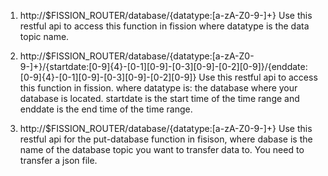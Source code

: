 1. http://$FISSION_ROUTER/database/{datatype:[a-zA-Z0-9-]+}
Use this restful api to access this function in fission where datatype is the data topic name.

2. http://$FISSION_ROUTER/database/{datatype:[a-zA-Z0-9-]+}/{startdate:[0-9]{4}-[0-1][0-9]-[0-3][0-9]-[0-2][0-9]}/{enddate:[0-9]{4}-[0-1][0-9]-[0-3][0-9]-[0-2][0-9]}
Use this restful api to access this function in fission. where datatype is: the database where your database is located. startdate is the start time of the time range and enddate is the end time of the time range.

3. http://$FISSION_ROUTER/database/{datatype:[a-zA-Z0-9-]+}
Use this restful api for the put-database function in fisison, where dabase is the name of the database topic you want to transfer data to. You need to transfer a json file.